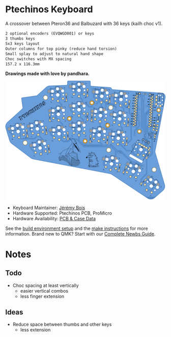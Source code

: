 # Ptechinos Keyboard

A crossover between Pteron36 and Balbuzard with 36 keys (kailh choc v1).

    2 optional encoders (EVQWGD001) or keys
    3 thumbs keys
    5x3 keys layout
    Outer columns for top pinky (reduce hand torsion)
    Small splay to adjust to natural hand shape
    Choc switches with MX spacing
    157.2 x 116.3mm

**Drawings made with love by pandhara.**

![Ptechinos v0.5](https://raw.githubusercontent.com/JeremyBois/Ptechinos/main/preview/output/v0.5/top.svg)

* Keyboard Maintainer: [Jérémy Bois](https://josef-adamcik.cz)
* Hardware Supported: Ptechinos PCB, ProMicro
* Hardware Availability: [PCB & Case Data](https://github.com/josefadamcik/SofleKeyboard)

See the [build environment setup](https://docs.qmk.fm/#/getting_started_build_tools) and the [make instructions](https://docs.qmk.fm/#/getting_started_make_guide) for more information. Brand new to QMK? Start with our [Complete Newbs Guide](https://docs.qmk.fm/#/newbs).


# Notes

## Todo

  - Choc spacing at least vertically
    - easier vertical combos
    - less finger extension


## Ideas

  - Reduce space between thumbs and other keys
    - less extension
